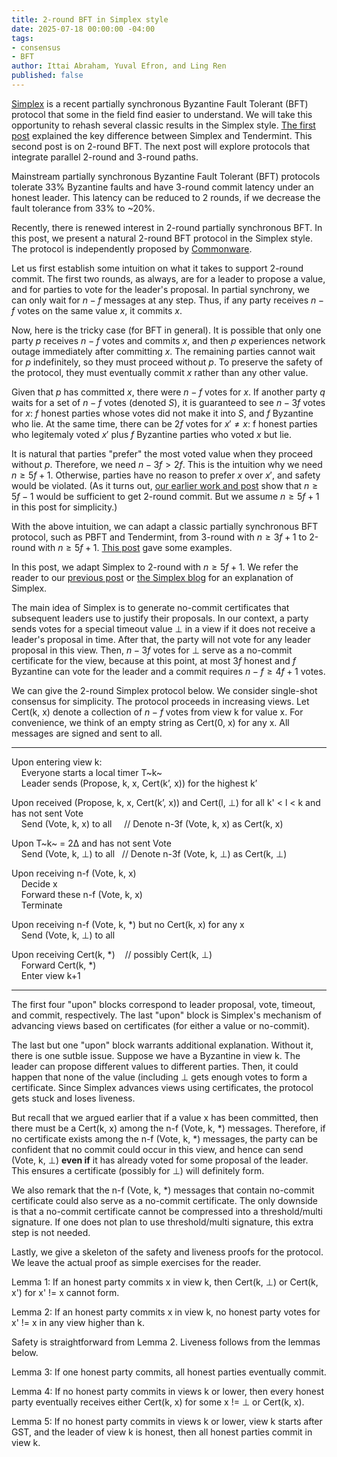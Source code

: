 ```yaml
---
title: 2-round BFT in Simplex style
date: 2025-07-18 00:00:00 -04:00
tags:
- consensus
- BFT
author: Ittai Abraham, Yuval Efron, and Ling Ren
published: false
---
```


[Simplex](https://simplex.blog/) is a recent partially synchronous Byzantine Fault Tolerant (BFT) protocol that some in the field find easier to understand. We will take this opportunity to rehash several classic results in the Simplex style. [The first post](https://decentralizedthoughts.github.io/2025-06-18-simplex/) explained the key difference between Simplex and Tendermint. This second post is on 2-round BFT. The next post will explore protocols that integrate parallel 2-round and 3-round paths. 

Mainstream partially synchronous Byzantine Fault Tolerant (BFT) protocols tolerate 33% Byzantine faults and have 3-round commit latency under an honest leader. This latency can be reduced to 2 rounds, if we decrease the fault tolerance from 33% to ~20%. 

Recently, there is renewed interest in 2-round partially synchronous BFT. In this post, we present a natural 2-round BFT protocol in the Simplex style. The protocol is independently proposed by [Commonware](https://commonware.xyz/blogs/minimmit.html). 

Let us first establish some intuition on what it takes to support 2-round commit. The first two rounds, as always, are for a leader to propose a value, and for parties to vote for the leader's proposal. In partial synchrony, we can only wait for $n-f$ messages at any step. Thus, if any party receives $n-f$ votes on the same value $x$, it commits $x$. 

Now, here is the tricky case (for BFT in general). It is possible that only one party $p$ receives $n-f$ votes and commits $x$, and then $p$ experiences network outage immediately after committing $x$.  The remaining parties cannot wait for $p$ indefinitely, so they must proceed without $p$. To preserve the safety of the protocol, they must eventually commit $x$ rather than any other value. 

Given that $p$ has committed $x$, there were $n-f$ votes for $x$. If another party $q$ waits for a set of $n-f$ votes (denoted $S$), it is guaranteed to see $n-3f$ votes for $x$: $f$ honest parties whose votes did not make it into $S$, and $f$ Byzantine who lie. At the same time, there can be $2f$ votes for $x'\neq x$: f honest parties who legitemaly voted $x'$ plus $f$ Byzantine parties who voted $x$ but lie. 

It is natural that parties "prefer" the most voted value when they proceed without $p$. Therefore, we need $n-3f>2f$. This is the intuition why we need $n \geq 5f+1$. Otherwise, parties have no reason to prefer $x$ over $x'$, and safety would be violated. (As it turns out, [our earlier work and post](https://decentralizedthoughts.github.io/2021-03-03-2-round-bft-smr-with-n-equals-4-f-equals-1/) show that $n \geq 5f-1$ would be sufficient to get 2-round commit. But we assume $n \geq 5f+1$ in this post for simplicity.) 

With the above intuition, we can adapt a classic partially synchronous BFT protocol, such as PBFT and Tendermint, from 3-round with $n\ge 3f+1$ to 2-round with $n\ge 5f+1$. [This post](https://decentralizedthoughts.github.io/2021-03-03-2-round-bft-smr-with-n-equals-4-f-equals-1/) gave some examples. 

In this post, we adapt Simplex to 2-round with $n\ge 5f+1$. We refer the reader to our [previous post](https://decentralizedthoughts.github.io/2025-06-18-simplex/) or [the Simplex blog](https://simplex.blog/) for an explanation of Simplex. 

The main idea of Simplex is to generate no-commit certificates that subsequent leaders use to justify their proposals. In our context, a party sends votes for a special timeout value $\bot$ in a view if it does not receive a leader's proposal in time. After that, the party will not vote for any leader proposal in this view. Then, $n-3f$ votes for $\bot$ serve as a no-commit certificate for the view, because at this point, at most $3f$ honest and $f$ Byzantine can vote for the leader and a commit requires $n-f \geq 4f+1$ votes. 

We can give the 2-round Simplex protocol below. We consider single-shot consensus for simplicity. The protocol proceeds in increasing views. Let Cert(k, x) denote a collection of $n-f$ votes from view k for value x. For convenience, we think of an empty string as Cert(0, x) for any x. All messages are signed and sent to all. 


----------------
Upon entering view k: <br>
    Everyone starts a local timer T~k~ <br>
    Leader sends (Propose, k, x, Cert(k’, x)) for the highest k’ <br>
    
Upon received (Propose, k, x, Cert(k’, x)) and Cert(l, $\bot$) for all k' < l < k and has not sent Vote <br>
    Send (Vote, k, x) to all     // Denote n-3f (Vote, k, x) as Cert(k, x) <br> 

Upon T~k~ = 2&Delta; and has not sent Vote <br>
    Send (Vote, k, $\bot$) to all   // Denote n-3f (Vote, k, $\bot$) as Cert(k, $\bot$) <br>

Upon receiving n-f (Vote, k, x) <br>
    Decide x <br>
    Forward these n-f (Vote, k, x) <br>
    Terminate <br>

Upon receiving n-f (Vote, k, *) but no Cert(k, x) for any x <br>
    Send (Vote, k, $\bot$) to all

Upon receiving Cert(k, *)    // possibly Cert(k, $\bot$) <br>
    Forward Cert(k, *) <br>
    Enter view k+1 
    
----------------


The first four "upon" blocks correspond to leader proposal, vote, timeout, and commit, respectively. The last "upon" block is Simplex's mechanism of advancing views based on certificates (for either a value or no-commit).

The last but one "upon" block warrants additional explanation. Without it, there is one sutble issue. Suppose we have a Byzantine in view k. The leader can propose different values to different parties. Then, it could happen that none of the value (including $\bot$ gets enough votes to form a certificate. Since Simplex advances views using certificates, the protocol gets stuck and loses liveness. 

But recall that we argued earlier that if a value x has been committed, then there must be a Cert(k, x) among the n-f (Vote, k, *) messages. Therefore, if no certificate exists among the n-f (Vote, k, *) messages, the party can be confident that no commit could occur in this view, and hence can send (Vote, k, $\bot$) **even if** it has already voted for some proposal of the leader. This ensures a certificate (possibly for $\bot$) will definitely form. 

We also remark that the n-f (Vote, k, *) messages that contain no-commit certificate could also serve as a no-commit certificate. The only downside is that a no-commit certificate cannot be compressed into a threshold/multi signature. If one does not plan to use threshold/multi signature, this extra step is not needed.

Lastly, we give a skeleton of the safety and liveness proofs for the protocol. We leave the actual proof as simple exercises for the reader. 

Lemma 1: If an honest party commits x in view k, then Cert(k, $\bot$) or Cert(k, x') for x' != x cannot form. 

Lemma 2: If an honest party commits x in view k, no honest party votes for x' != x in any view higher than k. 

Safety is straightforward from Lemma 2. Liveness follows from the lemmas below. 

Lemma 3: If one honest party commits, all honest parties eventually commit.

Lemma 4: If no honest party commits in views k or lower, then every honest party eventually receives either Cert(k, x) for some x != $\bot$ or Cert(k, x). 

Lemma 5: If no honest party commits in views k or lower, view k starts after GST, and the leader of view k is honest, then all honest parties commit in view k. 






